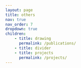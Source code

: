 ```yaml
---
layout: page
title: others
nav: true
nav_order: 7
dropdown: true
children:
    - title: drawing
      permalink: /publications/
    - title: divider
    - title: projects
      permalink: /projects/
---
```

